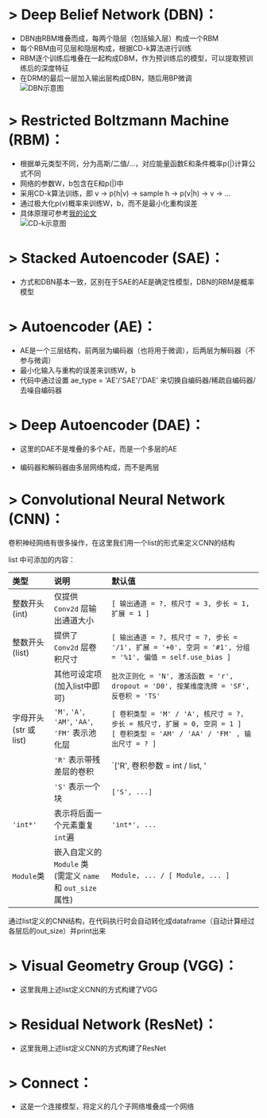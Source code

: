 # > Deep Belief Network (DBN)：
- DBN由RBM堆叠而成，每两个隐层（包括输入层）构成一个RBM</br>
- 每个RBM由可见层和隐层构成，根据CD-k算法进行训练</br>
- RBM逐个训练后堆叠在一起构成DBM，作为预训练后的模型，可以提取预训练后的深度特征</br>
- 在DRM的最后一层加入输出层构成DBN，随后用BP微调</br>
![DBN示意图](https://github.com/fuzimaoxinan/Pytorch-Deep-Neural-Networks/blob/master/image/EDBN.jpg)

# > Restricted Boltzmann Machine (RBM)：
- 根据单元类型不同，分为高斯/二值/...，对应能量函数E和条件概率p(|)计算公式不同</br>
- 网络的参数W，b包含在E和p(|)中</br>
- 采用CD-k算法训练，即 v → p(h|v) → sample h → p(v|h) → v → ...</br>
- 通过极大化p(v)概率来训练W，b，而不是最小化重构误差</br>
- 具体原理可参考[我的论文](https://www.sciencedirect.com/science/article/pii/S0019057819302903?via%3Dihub) </br>
![CD-k示意图](https://github.com/fuzimaoxinan/Pytorch-Deep-Neural-Networks/blob/master/image/CD-K.jpg)

# > Stacked Autoencoder (SAE)：
- 方式和DBN基本一致，区别在于SAE的AE是确定性模型，DBN的RBM是概率模型</br>

# > Autoencoder (AE)：
- AE是一个三层结构，前两层为编码器（也将用于微调），后两层为解码器（不参与微调）</br>
- 最小化输入与重构的误差来训练W，b</br>
- 代码中通过设置 ae_type = 'AE'/'SAE'/'DAE' 来切换自编码器/稀疏自编码器/去噪自编码器</br>

# > Deep Autoencoder (DAE)：
- 这里的DAE不是堆叠的多个AE，而是一个多层的AE</br></br>
- 编码器和解码器由多层网络构成，而不是两层</br>

# > Convolutional Neural Network (CNN)：
卷积神经网络有很多操作，在这里我们用一个list的形式来定义CNN的结构</br>

list 中可添加的内容：</br>

<table>
<style> table th:first-of-type { width: 68px;} table th:nth-of-type(2) { width: 100px;} </style>
<thead>
<tr>
<th align="left">类型</th>
<th align="left">说明</th>
<th align="left">默认值</th>
</tr>
</thead>
<tbody>
<tr>
<td align="left">整数开头<br>(int)</td>
<td align="left">仅提供 <code>Conv2d</code> 层输出通道大小</td>
<td align="left"><code>[ 输出通道 = ?, 核尺寸 = 3, 步长 = 1, 扩展 = 1 ]</code></td>
</tr>
<tr>
<td align="left">整数开头<br>(list)</td>
<td align="left">提供了 <code>Conv2d</code> 层卷积尺寸</td>
<td align="left"><code>[ 输出通道 = ?, 核尺寸 = ?, 步长 = '/1', 扩展 = '+0', 空洞 = '#1', 分组 = '%1', 偏值 = self.use_bias ]</code></td>
</tr>
<tr>
<td align="left"></td>
<td align="left">其他可设定项<br>(加入list中即可)</td>
<td align="left"><code>批次正则化 = 'N', 激活函数 = 'r', dropout = 'D0', 按某维度洗牌 = 'SF', 反卷积 = 'TS'</code></td>
</tr>
<tr>
<td align="left">字母开头<br>(str 或 list)</td>
<td align="left"><code>'M'</code>, <code>'A'</code>, <code>'AM'</code>, <code>'AA'</code>, <code>'FM'</code> 表示池化层</td>
<td align="left"><code>[ 卷积类型 = 'M' / 'A', 核尺寸 = ?, 步长 = 核尺寸, 扩展 = 0, 空洞 = 1 ]</code><br> <code>[ 卷积类型 = 'AM' / 'AA' / 'FM' , 输出尺寸 = ? ]</code></td>
</tr>
<tr>
<td align="left"></td>
<td align="left"><code>'R'</code> 表示带残差层的卷积</td>
<td align="left">`['R', 卷积参数 = int / list, '</td>
</tr>
<tr>
<td align="left"></td>
<td align="left"><code>'S'</code> 表示一个块</td>
<td align="left"><code>['S', ...]</code></td>
</tr>
<tr>
<td align="left"><code>'int*'</code></td>
<td align="left">表示将后面一个元素重复<code>int</code>遍</td>
<td align="left"><code>'int*', ...</code></td>
</tr>
<tr>
<td align="left"><code>Module</code>类</td>
<td align="left">嵌入自定义的<code>Module</code> 类<br> (需定义 <code>name</code> 和 <code>out_size</code> 属性)</td>
<td align="left"><code>Module, ... / [ Module, ... ]</code></td>
</tr>
</tbody>
</table>

通过list定义的CNN结构，在代码执行时会自动转化成dataframe（自动计算经过各层后的out_size）并print出来</br>

# > Visual Geometry Group (VGG)：
- 这里我用上述list定义CNN的方式构建了VGG</br>

# > Residual Network (ResNet)：
- 这里我用上述list定义CNN的方式构建了ResNet</br>

# > Connect：
- 这是一个连接模型，将定义的几个子网络堆叠成一个网络</br>
